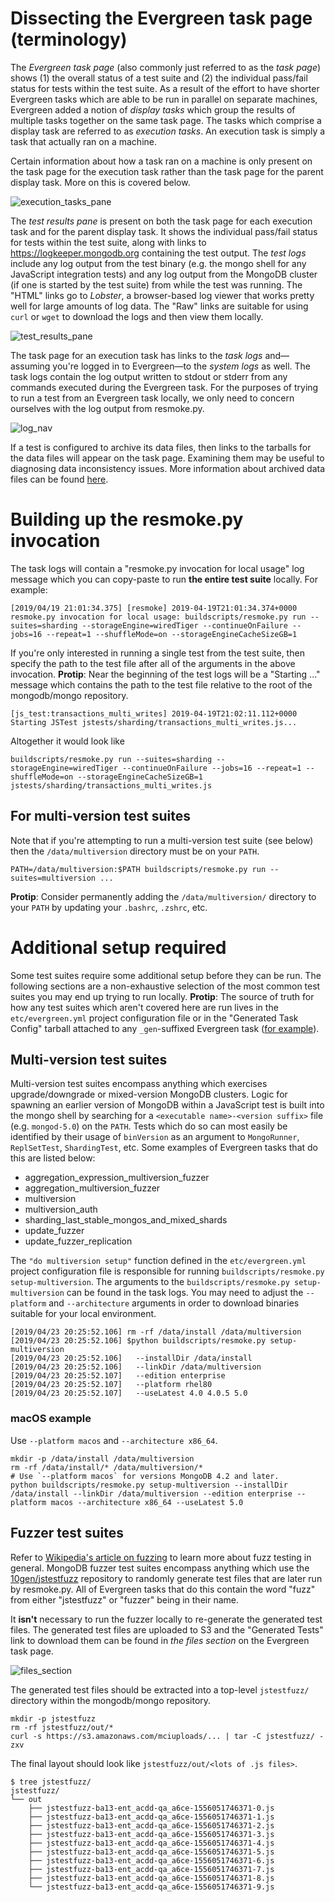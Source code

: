 # Dissecting the Evergreen task page (terminology)

The _Evergreen task page_ (also commonly just referred to as the _task page_) shows (1) the overall
status of a test suite and (2) the individual pass/fail status for tests within the test suite. As a
result of the effort to have shorter Evergreen tasks which are able to be run in parallel on
separate machines, Evergreen added a notion of _display tasks_ which group the results of multiple
tasks together on the same task page. The tasks which comprise a display task are referred to as
_execution tasks_. An execution task is simply a task that actually ran on a machine.

Certain information about how a task ran on a machine is only present on the task page for the
execution task rather than the task page for the parent display task. More on this is covered below.

![execution_tasks_pane](images/execution_tasks_pane.png)

The _test results pane_ is present on both the task page for each execution task and for the parent
display task. It shows the individual pass/fail status for tests within the test suite, along with
links to https://logkeeper.mongodb.org containing the test output. The _test logs_ include any log
output from the test binary (e.g. the mongo shell for any JavaScript integration tests) and any log
output from the MongoDB cluster (if one is started by the test suite) from while the test was
running. The "HTML" links go to _Lobster_, a browser-based log viewer that works pretty well for
large amounts of log data. The "Raw" links are suitable for using `curl` or `wget` to download the
logs and then view them locally.

![test_results_pane](images/test_results_pane.png)

The task page for an execution task has links to the _task logs_ and—assuming you're logged in to
Evergreen—to the _system logs_ as well. The task logs contain the log output written to stdout or
stderr from any commands executed during the Evergreen task. For the purposes of trying to run a
test from an Evergreen task locally, we only need to concern ourselves with the log output from
resmoke.py.

![log_nav](images/log_nav.png)

If a test is configured to archive its data files, then links to the tarballs for the data files will appear on the task page. Examining them may be useful to diagnosing data inconsistency issues. More information about archived data files can be found [here](Archived-Data-Files).


# Building up the resmoke.py invocation

The task logs will contain a "resmoke.py invocation for local usage" log message which you can
copy-paste to run **the entire test suite** locally. For example:

```
[2019/04/19 21:01:34.375] [resmoke] 2019-04-19T21:01:34.374+0000 resmoke.py invocation for local usage: buildscripts/resmoke.py run --suites=sharding --storageEngine=wiredTiger --continueOnFailure --jobs=16 --repeat=1 --shuffleMode=on --storageEngineCacheSizeGB=1
```

If you're only interested in running a single test from the test suite, then specify the path to the
test file after all of the arguments in the above invocation. **Protip**: Near the beginning of the
test logs will be a "Starting ..." message which contains the path to the test file relative to the
root of the mongodb/mongo repository.

```
[js_test:transactions_multi_writes] 2019-04-19T21:02:11.112+0000 Starting JSTest jstests/sharding/transactions_multi_writes.js...
```

Altogether it would look like

```
buildscripts/resmoke.py run --suites=sharding --storageEngine=wiredTiger --continueOnFailure --jobs=16 --repeat=1 --shuffleMode=on --storageEngineCacheSizeGB=1 jstests/sharding/transactions_multi_writes.js
```

## For multi-version test suites

Note that if you're attempting to run a multi-version test suite (see below) then the
`/data/multiversion` directory must be on your `PATH`.

```
PATH=/data/multiversion:$PATH buildscripts/resmoke.py run --suites=multiversion ...
```

**Protip**: Consider permanently adding the `/data/multiversion/` directory to your `PATH` by
updating your `.bashrc`, `.zshrc`, etc.

# Additional setup required

Some test suites require some additional setup before they can be run. The following sections are a
non-exhaustive selection of the most common test suites you may end up trying to run locally.
**Protip**: The source of truth for how any test suites which aren't covered here are run lives in
the `etc/evergreen.yml` project configuration file or in the "Generated Task Config" tarball
attached to any `_gen`-suffixed Evergreen task ([for example](https://evergreen.mongodb.com/task/mongodb_mongo_master_enterprise_rhel_62_64_bit_sharding_gen_b8d3c0f4845092c4a52844f05153f38035fd96aa_19_04_19_20_05_34/0)).

## Multi-version test suites

Multi-version test suites encompass anything which exercises upgrade/downgrade or mixed-version
MongoDB clusters. Logic for spawning an earlier version of MongoDB within a JavaScript test is built
into the mongo shell by searching for a `<executable name>-<version suffix>` file (e.g.
`mongod-5.0`) on the `PATH`. Tests which do so can most easily be identified by their usage of
`binVersion` as an argument to `MongoRunner`, `ReplSetTest`, `ShardingTest`, etc. Some examples of
Evergreen tasks that do this are listed below:

- aggregation_expression_multiversion_fuzzer
- aggregation_multiversion_fuzzer
- multiversion
- multiversion_auth
- sharding_last_stable_mongos_and_mixed_shards
- update_fuzzer
- update_fuzzer_replication

The `"do multiversion setup"` function defined in the `etc/evergreen.yml` project configuration file
is responsible for running `buildscripts/resmoke.py setup-multiversion`. The arguments to
the `buildscripts/resmoke.py setup-multiversion` can be found in the task logs. You may need
to adjust the `--platform` and `--architecture` arguments in order to download binaries suitable for
your local environment.

```
[2019/04/23 20:25:52.106] rm -rf /data/install /data/multiversion
[2019/04/23 20:25:52.106] $python buildscripts/resmoke.py setup-multiversion
[2019/04/23 20:25:52.106]   --installDir /data/install
[2019/04/23 20:25:52.106]   --linkDir /data/multiversion
[2019/04/23 20:25:52.107]   --edition enterprise
[2019/04/23 20:25:52.107]   --platform rhel80
[2019/04/23 20:25:52.107]   --useLatest 4.0 4.0.5 5.0
```

### macOS example

Use `--platform macos` and `--architecture x86_64`.

```
mkdir -p /data/install /data/multiversion
rm -rf /data/install/* /data/multiversion/*
# Use `--platform macos` for versions MongoDB 4.2 and later.
python buildscripts/resmoke.py setup-multiversion --installDir /data/install --linkDir /data/multiversion --edition enterprise --platform macos --architecture x86_64 --useLatest 5.0
```

## Fuzzer test suites

Refer to [Wikipedia's article on fuzzing](https://en.wikipedia.org/wiki/Fuzzing) to learn more about
fuzz testing in general. MongoDB fuzzer test suites encompass anything which use the
[10gen/jstestfuzz](https://github.com/10gen/jstestfuzz) repository to randomly generate test files
that are later run by resmoke.py. All of Evergreen tasks that do this contain the word "fuzz" from
either "jstestfuzz" or "fuzzer" being in their name.

It **isn't** necessary to run the fuzzer locally to re-generate the generated test files. The
generated test files are uploaded to S3 and the "Generated Tests" link to download them can be found
in _the files section_ on the Evergreen task page.

![files_section](images/files_section.png)

The generated test files should be extracted into a top-level `jstestfuzz/` directory within the
mongodb/mongo repository.

```
mkdir -p jstestfuzz
rm -rf jstestfuzz/out/*
curl -s https://s3.amazonaws.com/mciuploads/... | tar -C jstestfuzz/ -zxv
```

The final layout should look like `jstestfuzz/out/<lots of .js files>`.

```
$ tree jstestfuzz/
jstestfuzz/
└── out
    ├── jstestfuzz-ba13-ent_acdd-qa_a6ce-1556051746371-0.js
    ├── jstestfuzz-ba13-ent_acdd-qa_a6ce-1556051746371-1.js
    ├── jstestfuzz-ba13-ent_acdd-qa_a6ce-1556051746371-2.js
    ├── jstestfuzz-ba13-ent_acdd-qa_a6ce-1556051746371-3.js
    ├── jstestfuzz-ba13-ent_acdd-qa_a6ce-1556051746371-4.js
    ├── jstestfuzz-ba13-ent_acdd-qa_a6ce-1556051746371-5.js
    ├── jstestfuzz-ba13-ent_acdd-qa_a6ce-1556051746371-6.js
    ├── jstestfuzz-ba13-ent_acdd-qa_a6ce-1556051746371-7.js
    ├── jstestfuzz-ba13-ent_acdd-qa_a6ce-1556051746371-8.js
    └── jstestfuzz-ba13-ent_acdd-qa_a6ce-1556051746371-9.js
```
